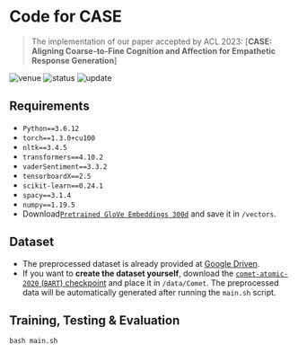 
# Code for CASE
> The implementation of our paper accepted by ACL 2023: [**CASE: Aligning Coarse-to-Fine Cognition and Affection for Empathetic Response Generation**]

<img src="https://img.shields.io/badge/Venue-ACL--23-278ea5" alt="venue"/> <img src="https://img.shields.io/badge/Status-Accepted-success" alt="status"/> <img src="https://img.shields.io/badge/Last%20Updated-2023--05-2D333B" alt="update"/>

## Requirements

+ `Python==3.6.12`
+ `torch==1.3.0+cu100`
+ `nltk==3.4.5`
+ `transformers==4.10.2`
+ `vaderSentiment==3.3.2`
+ `tensorboardX==2.5`
+ `scikit-learn==0.24.1`
+ `spacy==3.1.4`
+ `numpy==1.19.5`
+ Download[`Pretrained GloVe Embeddings 300d`](http://nlp.stanford.edu/data/glove.6B.zip) and save it in `/vectors`.

## Dataset

+ The preprocessed dataset is already provided at [Google Driven](https://drive.google.com/drive/folders/1OUHF7mIxeJwN3jcpYnABKlhPtb_jQzP7?usp=share_link).
+ If you want to **create the dataset yourself**, download the [`comet-atomic-2020` (`BART`) checkpoint](https://github.com/allenai/comet-atomic-2020) and place it in `/data/Comet`. The preprocessed data will be automatically generated after running the `main.sh` script.

## Training, Testing & Evaluation

`bash main.sh`

